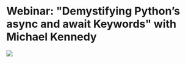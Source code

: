 # Webinar: "Demystifying Python’s async and await Keywords" with Michael Kennedy

[![](./readme_resources/webinar.png)](https://blog.jetbrains.com/pycharm/2019/02/webinar-demystifying-pythons-async-and-await-keywords-with-michael-kennedy/)

